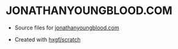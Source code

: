 # JONATHANYOUNGBLOOD.COM

- Source files for [jonathanyoungblood.com](https://jonathanyoungblood.com)

- Created with [hxgf/scratch](https://github.com/hxgf/scratch)
